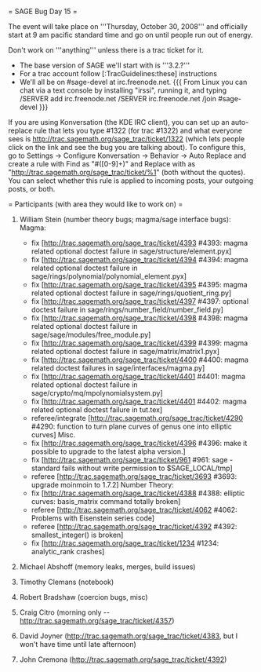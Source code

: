 = SAGE Bug Day 15 =

The event will take place on '''Thursday, October 30, 2008''' and officially start at 9 am pacific standard time and go on until people run out of energy.

Don't work on '''anything''' unless there is a trac ticket for it.

 * The base version of SAGE we'll start with is '''3.2.?'''
 * For a trac account follow [:TracGuidelines:these] instructions
 * We'll all be on #sage-devel at irc.freenode.net.
{{{
From Linux you can chat via a text console by installing "irssi", running it, and typing
  /SERVER add irc.freenode.net
  /SERVER irc.freenode.net
  /join #sage-devel
}}}

If you are using Konversation (the KDE IRC client), you can set up an auto-replace rule that lets you type #1322 (for trac #1322) and what everyone sees is http://trac.sagemath.org/sage_trac/ticket/1322 (which lets people click on the link and see the bug you are talking about).  To configure this, go to Settings -> Configure Konversation -> Behavior -> Auto Replace and create a rule with Find as "#([0-9]+)" and Replace with as "http://trac.sagemath.org/sage_trac/ticket/%1" (both without the quotes).  You can select whether this rule is applied to incoming posts, your outgoing posts, or both.

= Participants (with area they would like to work on) =

 1. William Stein (number theory bugs; magma/sage interface bugs):
    Magma:
      * fix [http://trac.sagemath.org/sage_trac/ticket/4393 #4393: magma related optional doctest failure in sage/structure/element.pyx]
      * fix [http://trac.sagemath.org/sage_trac/ticket/4394 #4394: magma related optional doctest failure in sage/rings/polynomial/polynomial_element.pyx]
      * fix [http://trac.sagemath.org/sage_trac/ticket/4395 #4395: magma related optional doctest failure in sage/rings/quotient_ring.py] 
      * fix [http://trac.sagemath.org/sage_trac/ticket/4397 #4397: optional doctest failure in sage/rings/number_field/number_field.py]
      * fix [http://trac.sagemath.org/sage_trac/ticket/4398 #4398: magma related optional doctest failure in sage/sage/modules/free_module.py]
      * fix [http://trac.sagemath.org/sage_trac/ticket/4399 #4399: magma related optional doctest failure in sage/matrix/matrix1.pyx]
      * fix [http://trac.sagemath.org/sage_trac/ticket/4400 #4400: magma related doctest failures in sage/interfaces/magma.py]
      * fix [http://trac.sagemath.org/sage_trac/ticket/4401 #4401: magma related optional doctest failure in sage/crypto/mq/mpolynomialsystem.py]
      * fix [http://trac.sagemath.org/sage_trac/ticket/4401 #4402: magma related optional doctest failure in tut.tex]
      * referee/integrate [http://trac.sagemath.org/sage_trac/ticket/4290 #4290: function to turn plane curves of genus one into elliptic curves]
    Misc.
      * fix [http://trac.sagemath.org/sage_trac/ticket/4396 #4396: make it possible to upgrade to the latest alpha version.]
      * fix [http://trac.sagemath.org/sage_trac/ticket/961 #961: sage -standard fails without write permission to $SAGE_LOCAL/tmp]
      * referee [http://trac.sagemath.org/sage_trac/ticket/3693 #3693: upgrade moinmoin to 1.7.2]
    Number Theory:
      * fix [http://trac.sagemath.org/sage_trac/ticket/4388 #4388: elliptic curves: basis_matrix command totally broken]
      * referee [http://trac.sagemath.org/sage_trac/ticket/4062 #4062: Problems with Eisenstein series code]
      * referee [http://trac.sagemath.org/sage_trac/ticket/4392 #4392: smallest_integer() is broken]
      * fix [http://trac.sagemath.org/sage_trac/ticket/1234 #1234: analytic_rank crashes]

 1. Michael Abshoff (memory leaks, merges, build issues)
 1. Timothy Clemans (notebook)
 1. Robert Bradshaw (coercion bugs, misc)
 1. Craig Citro (morning only -- http://trac.sagemath.org/sage_trac/ticket/4357)
 1. David Joyner (http://trac.sagemath.org/sage_trac/ticket/4383, but I won't have time until late afternoon)
 1. John Cremona (http://trac.sagemath.org/sage_trac/ticket/4392)
